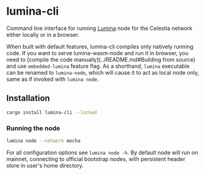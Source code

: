 # lumina-cli

Command line interface for running [Lumina](../README.md) node for the Celestia network either locally or in a browser.

When built with default features, lumina-cli compiles only natively running code. If you want to serve lumina-wasm-node and run it in browser, you need to [compile the code manually](../README.md#Building from source) and use `embedded-lumina` feature flag.
As a shorthand, `lumina` executable can be renamed to `lumina-node`, which will cause it to act as local node only, same as if invoked with `lumina node`.

## Installation

```bash
cargo install lumina-cli --locked
```

### Running the node

```bash
lumina node --network mocha
```

For all configuration options see `lumina node -h`. By default node will run on mainnet, connecting to official bootstrap nodes, with persistent header store in user's home directory.


